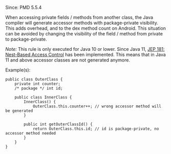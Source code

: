 Since: PMD 5.5.4

When accessing private fields / methods from another class, the Java compiler will generate accessor methods
with package-private visibility. This adds overhead, and to the dex method count on Android. This situation can
be avoided by changing the visibility of the field / method from private to package-private.


_Note:_ This rule is only executed for Java 10 or lower.
Since Java 11, [JEP 181: Nest-Based Access Control](https://openjdk.org/jeps/181) has been implemented. This
means that in Java 11 and above accessor classes are not generated anymore.

Example(s):
```
public class OuterClass {
    private int counter;
    /* package */ int id;

    public class InnerClass {
        InnerClass() {
            OuterClass.this.counter++; // wrong accessor method will be generated
        }

        public int getOuterClassId() {
            return OuterClass.this.id; // id is package-private, no accessor method needed
        }
    }
}
```
